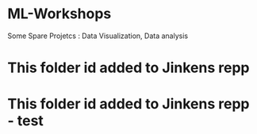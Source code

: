 # ML-Workshops
Some Spare Projetcs : Data Visualization, Data analysis
# This folder id added to Jinkens repp
# This folder id added to Jinkens repp - test
